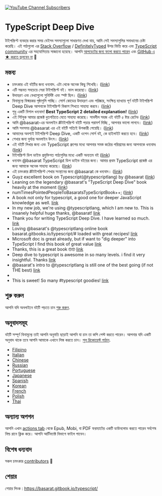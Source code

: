 [![YouTube Channel Subscribers](https://img.shields.io/youtube/channel/subscribers/UCGD_0i6L48hucTiiyhb5QzQ?style=social)](https://www.youtube.com/@basarat)

TypeScript Deep Dive
=======

টাইপস্ক্রিপ্ট ব্যবহার করার সময় যেইসব সমস্যাগুলো সাধারণত দেখা যায়, আমি সেই সমস্যাগুলির সমাধানের চেষ্টা করেছি। এই পাঠগুলো এর [Stack Overflow](http://stackoverflow.com/tags/typescript/topusers) / [DefinitelyTyped](https://github.com/DefinitelyTyped/) উপর ভিত্তি করে এবং [TypeScript community](https://github.com/TypeStrong/) এর সহযোগিতায় সাজানো হয়েছে। আপনি [আপডেটের জন্য ফলো করতে পারেন](https://twitter.com/basarat) এবং [GitHub এ ★ করতে ভুলবেন না](https://github.com/basarat/typescript-book) 🌹

## মন্তব্য

* চমৎকার এই বইটির জন্য ধন্যবাদ. এটা থেকে অনেক কিছু শিখেছি। ([link](https://www.gitbook.com/book/basarat/typescript/discussions/21#comment-1468279131934))
* এটি সম্ভবত সবচেয়ে সেরা টাইপস্ক্রিপ্ট বই। ভাল করেছো। ([link](https://twitter.com/thelondonjs/status/756419561570852864))
* উদাহরণ এবং বেখ্যাগুলো সুনির্দিষ্ট এবং স্পষ্ট ছিল। ([link](https://twitter.com/joe_mighty/status/758290957280346112))
* বিনামূল্যে বিস্ময়কর পৃষ্ঠাগুলি পাচ্ছি। সোর্স কোডের উদাহরণ এবং পরিষ্কার, সংক্ষিপ্ত ব্যাখ্যায় পূর্ণ বইটি টাইপস্ক্রিপ্ট Deep Dive আপনাকে টাইপস্ক্রিপ্ট বিকাশ শিখতে সাহায্য করবে। ([link](https://www.nativescript.org/blog/details/free-book-typescript-deep-dive))
* শুধু একটি বিশাল ধন্যবাদ! **Best TypeScript 2 detailed explanation!** ([link](https://www.gitbook.com/book/basarat/typescript/discussions/38))
* এই গিটবুক আমার প্রজেক্ট ধুতগতিতে যেতে সাহায্য করেছে। সাবলীল সহজ এই বইটি ৫ ষ্টার রেটেড ([link](https://twitter.com/thebabellion/status/779888195559235584))
* আমি @basarat-এর অনলাইন #টাইপস্ক্রিপ্ট বইটি পড়ার পরামর্শ দিচ্ছি , আপনার ভালো লাগবে। ([link](https://twitter.com/markpieszak/status/788099306590969860))
* আমি সবসময় @basarat এর এই বইটি সত্যিই উপকারী পেয়েছি। ([link](https://twitter.com/Brocco/status/789887640656945152))
* আমাদের অবশ্যই টাইপস্ক্রিপ্ট Deep Dive, একটি ওপেন সোর্স বই, কে হাইলাইট করতে হবে। ([link](https://www.siliconrepublic.com/enterprise/typescript-programming-javascript))
* শেখার জন্য দুর্দান্ত অনলাইন উৎস। ([link](https://twitter.com/rdfuhr/status/790193307708076035))
* এই বইটি লিখার জন্য এবং TypeScript গ্রুপের মধ্যে আপনার সমস্ত কঠোর পরিশ্রমের জন্য আপনাকে ধন্যবাদ৷ ([link](https://github.com/basarat/typescript-book/pull/183#issuecomment-257799713))
* টাইপস্ক্রিপ্ট ডিপ ডাইভ প্রযুক্তিগত পাঠ্যগুলির মধ্যে একটি অন্যতম বই ([link](https://twitter.com/borekb/status/794287092272599040))
* ধন্যবাদ @basarat TypeScript ডিপ ডাইভ বইয়ের জন্য। আমার প্রথম TypeScript প্রজেক্ট এর জন্য আমাকে অনেক সাহায্য করেছে। ([link](https://twitter.com/betolinck/status/797901548562960384))
* এই চমৎকার #টাইপস্ক্রিপ্ট শেখার সংস্থানের জন্য @basarat কে ধন্যবাদ। ([link](https://twitter.com/markuse1501/status/799116176815230976))
* Guyz excellent book on Typescript(@typescriptlang) by @basarat ([link](https://twitter.com/deeinlove/status/813245965507260417))
* Leaning on the legendary @basarat's "TypeScript Deep Dive" book heavily at the moment ([link](https://twitter.com/sitapati/status/814379404956532737))
* numTimesPointedPeopleToBasaratsTypeScriptBook++; ([link](https://twitter.com/brocco/status/814227741696462848))
* A book not only for typescript, a good one for deeper JavaScript knowledge as well. [link](https://www.gitbook.com/book/basarat/typescript/discussions/59)
* In my new job, we're using @typescriptlang, which I am new to. This is insanely helpful huge thanks, @basarat! [link](https://twitter.com/netchkin/status/855339390566096896)
* Thank you for writing TypeScript Deep Dive. I have learned so much. [link](https://twitter.com/buctwbzs/status/857198618704355328?refsrc=email&s=11)
* Loving @basarat's @typescriptlang online book basarat.gitbooks.io/typescript/# loaded with great recipes! [link](https://twitter.com/ericliprandi/status/857608837309677568)
* Microsoft doc is great already, but if want to "dig deeper" into TypeScript I find this book of great value  [link](https://twitter.com/caludio/status/876729910550831104)
* Thanks, this is a great book 🤓🤓 [link](https://twitter.com/jjwonmin/status/885666375548547073)
* Deep dive to typescript is awesome in so many levels. i find it very insightful. Thanks [link](https://twitter.com/orenmizr/status/891083492787970053)
* @basarat's intro to @typescriptlang is still one of the best going (if not THE best) [link](https://twitter.com/stevealee/status/953953255968698368)
* 
* This is sweet! So many #typescript goodies! [link](https://twitter.com/pauliescanlon/status/989898852474998784)

## শুরু করুন
 আপনি যদি অনলাইনে বইটি পড়তে চান [শুরু করুন](https://basarat.gitbook.io/typescript/getting-started).

## অনুবাদসমূহ
বইটি সম্পূর্ণ বিনামূল্যে তাই আপনি অনুমতি ছাড়াই আপনি যা চান তা কপি পেস্ট করতে পারেন। আপনার যদি একটি অনুবাদ থাকে তবে আপনি আমাকে এখানে লিঙ্ক করতে চান। [পুল রিকোয়েস্ট পাঠান](https://github.com/basarat/typescript-book/edit/master/README.md).
* [Filipino](https://github.com/themarshann/typescript-book-fil)
* [Italian](https://github.com/TizioFittizio/typescript-book)
* [Chinese](https://github.com/jkchao/typescript-book-chinese)
* [Russian](https://github.com/etroynov/typescript-book)
* [Portuguese](https://github.com/overlineink/typescript-book)
* [Japanese](https://github.com/yohamta/typescript-book)
* [Spanish](https://github.com/melissarofman/typescript-book)
* [Korean](https://github.com/radlohead/typescript-book)
* [French](https://github.com/HachemiH/typescript-book)
* [Polish](https://github.com/mbiesiad/typescript-book/tree/pl_PL)
* [Thai](https://github.com/futurouz/typescript-book)


## অন্যান্য অপশন
আপনি এখান [actions tab](https://github.com/basarat/typescript-book/actions) থেকে Epub, Mobi, বা PDF ফরম্যাটের একটি ডাউনলোড করতে পারেন সর্বশেষ বিল্ড রানে ক্লিক করে। আপনি আর্টিফ্যাক্ট বিভাগে ফাইল পাবেন।

## বিশেষ ধন্যবাদ
সকল চমৎকার [contributors](https://github.com/basarat/typescript-book/graphs/contributors) 🌹

## শেয়ার
শেয়ার লিংক : https://basarat.gitbook.io/typescript/
